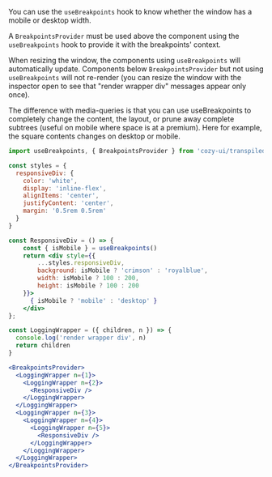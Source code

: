 You can use the `useBreakpoints` hook to know whether
the window has a mobile or desktop width.

A `BreakpointsProvider` must be used above the component using the
`useBreakpoints` hook to provide it with the breakpoints' context.

When resizing the window, the components using `useBreakpoints` will
automatically update. Components below `BreakpointsProvider` but not
using `useBreakpoints` will not re-render (you can resize the window
with the inspector open to see that "render wrapper div" messages appear
only once).

The difference with media-queries is that you can use useBreakpoints to
completely change the content, the layout, or prune away complete
subtrees (useful on mobile where space is at a premium). Here for
example, the square contents changes on desktop or mobile.

```jsx
import useBreakpoints, { BreakpointsProvider } from 'cozy-ui/transpiled/react/providers/Breakpoints'

const styles = {
  responsiveDiv: {
    color: 'white',
    display: 'inline-flex',
    alignItems: 'center',
    justifyContent: 'center',
    margin: '0.5rem 0.5rem'
  }
}

const ResponsiveDiv = () => {
    const { isMobile } = useBreakpoints()
    return <div style={{
        ...styles.responsiveDiv,
        background: isMobile ? 'crimson' : 'royalblue',
        width: isMobile ? 100 : 200,
        height: isMobile ? 100 : 200
    }}>
      { isMobile ? 'mobile' : 'desktop' }
    </div>
};

const LoggingWrapper = ({ children, n }) => {
  console.log('render wrapper div', n)
  return children
}

<BreakpointsProvider>
  <LoggingWrapper n={1}>
    <LoggingWrapper n={2}>
      <ResponsiveDiv />
    </LoggingWrapper>
  </LoggingWrapper>
  <LoggingWrapper n={3}>
    <LoggingWrapper n={4}>
      <LoggingWrapper n={5}>
        <ResponsiveDiv />
      </LoggingWrapper>
    </LoggingWrapper>
  </LoggingWrapper>
</BreakpointsProvider>
```
